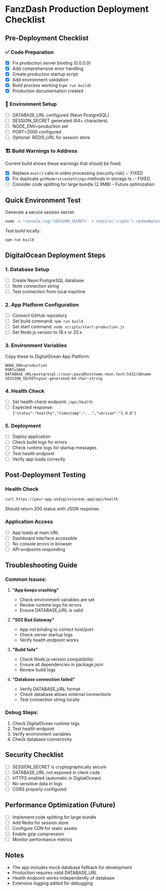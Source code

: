 # FanzDash Production Deployment Checklist

## Pre-Deployment Checklist

### ✅ Code Preparation
- [x] Fix production server binding (0.0.0.0)
- [x] Add comprehensive error handling
- [x] Create production startup script
- [x] Add environment validation
- [x] Build process working (`npm run build`)
- [x] Production documentation created

### 🔧 Environment Setup
- [ ] DATABASE_URL configured (Neon PostgreSQL)
- [ ] SESSION_SECRET generated (64+ characters)
- [ ] NODE_ENV=production set
- [ ] PORT=3000 configured
- [ ] Optional: REDIS_URL for session store

### 🏗️ Build Warnings to Address
Current build shows these warnings that should be fixed:
- [x] Replace `eval()` calls in video processing (security risk) ✅ FIXED
- [x] Fix duplicate `getModerationSettings` methods in storage.ts ✅ FIXED
- [ ] Consider code splitting for large bundle (2.9MB) - Future optimization

## Quick Environment Test

Generate a secure session secret:
```bash
node -e "console.log('SESSION_SECRET=' + require('crypto').randomBytes(32).toString('hex'))"
```

Test build locally:
```bash
npm run build
```

## DigitalOcean Deployment Steps

### 1. Database Setup
- [ ] Create Neon PostgreSQL database
- [ ] Note connection string
- [ ] Test connection from local machine

### 2. App Platform Configuration
- [ ] Connect GitHub repository
- [ ] Set build command: `npm run build`
- [ ] Set start command: `node scripts/start-production.js`
- [ ] Set Node.js version to 18.x or 20.x

### 3. Environment Variables
Copy these to DigitalOcean App Platform:
```
NODE_ENV=production
PORT=3000
DATABASE_URL=postgresql://user:pass@hostname.neon.tech:5432/dbname
SESSION_SECRET=your-generated-64-char-string
```

### 4. Health Check
- [ ] Set health check endpoint: `/api/health`
- [ ] Expected response: `{"status":"healthy","timestamp":"...","version":"1.0.0"}`

### 5. Deployment
- [ ] Deploy application
- [ ] Check build logs for errors
- [ ] Check runtime logs for startup messages
- [ ] Test health endpoint
- [ ] Verify app loads correctly

## Post-Deployment Testing

### Health Check
```bash
curl https://your-app.ondigitalocean.app/api/health
```
Should return 200 status with JSON response.

### Application Access
- [ ] App loads at main URL
- [ ] Dashboard interface accessible
- [ ] No console errors in browser
- [ ] API endpoints responding

## Troubleshooting Guide

### Common Issues:

1. **"App keeps crashing"**
   - Check environment variables are set
   - Review runtime logs for errors
   - Ensure DATABASE_URL is valid

2. **"502 Bad Gateway"**
   - App not binding to correct host/port
   - Check server startup logs
   - Verify health endpoint works

3. **"Build fails"**
   - Check Node.js version compatibility
   - Ensure all dependencies in package.json
   - Review build logs

4. **"Database connection failed"**
   - Verify DATABASE_URL format
   - Check database allows external connections
   - Test connection string locally

### Debug Steps:
1. Check DigitalOcean runtime logs
2. Test health endpoint
3. Verify environment variables
4. Check database connectivity

## Security Checklist
- [ ] SESSION_SECRET is cryptographically secure
- [ ] DATABASE_URL not exposed in client code
- [ ] HTTPS enabled (automatic in DigitalOcean)
- [ ] No sensitive data in logs
- [ ] CORS properly configured

## Performance Optimization (Future)
- [ ] Implement code splitting for large bundle
- [ ] Add Redis for session store
- [ ] Configure CDN for static assets
- [ ] Enable gzip compression
- [ ] Monitor performance metrics

## Notes
- The app includes mock database fallback for development
- Production requires valid DATABASE_URL
- Health endpoint works independently of database
- Extensive logging added for debugging